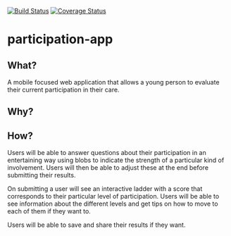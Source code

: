 [![Build Status](https://travis-ci.org/anna-freud-participation/participation-app.svg?branch=master)](https://travis-ci.org/anna-freud-participation/participation-app) [![Coverage Status](https://coveralls.io/repos/github/anna-freud-participation/participation-app/badge.svg?branch=staging)](https://coveralls.io/github/anna-freud-participation/participation-app?branch=staging)

# participation-app

## What?

A mobile focused web application that allows a young person to evaluate their current participation in their care.

## Why? 

## How?

Users will be able to answer questions about their participation in an entertaining way using blobs to indicate the strength of a particular kind of involvement. Users will then be able to adjust these at the end before submitting their results.

On submitting a user will see an interactive ladder with a score that corresponds to their particular level of participation. Users will be able to see information about the different levels and get tips on how to move to each of them if they want to.

Users will be able to save and share their results if they want.
